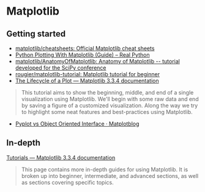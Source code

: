 # Matplotlib

## Getting started

- [matplotlib/cheatsheets: Official Matplotlib cheat sheets](https://github.com/matplotlib/cheatsheets#cheatsheets)  
- [Python Plotting With Matplotlib (Guide) – Real Python](https://realpython.com/python-matplotlib-guide/)  
- [matplotlib/AnatomyOfMatplotlib: Anatomy of Matplotlib -- tutorial developed for the SciPy conference](https://github.com/matplotlib/AnatomyOfMatplotlib)
- [rougier/matplotlib-tutorial: Matplotlib tutorial for beginner](https://github.com/rougier/matplotlib-tutorial)  
- [The Lifecycle of a Plot — Matplotlib 3.3.4 documentation](https://matplotlib.org/stable/tutorials/introductory/lifecycle.html)  
  

> This tutorial aims to show the beginning, middle, and end of a single visualization using Matplotlib. We'll begin with some raw data and end by saving a figure of a customized visualization. Along the way we try to highlight some neat features and best-practices using Matplotlib.

- [Pyplot vs Object Oriented Interface · Matplotblog](https://matplotlib.org/matplotblog/posts/pyplot-vs-object-oriented-interface/)  
  

## In-depth

[Tutorials — Matplotlib 3.3.4 documentation](https://matplotlib.org/stable/tutorials/index.html)  
  

> This page contains more in-depth guides for using Matplotlib. It is broken up into beginner, intermediate, and advanced sections, as well as sections covering specific topics.
